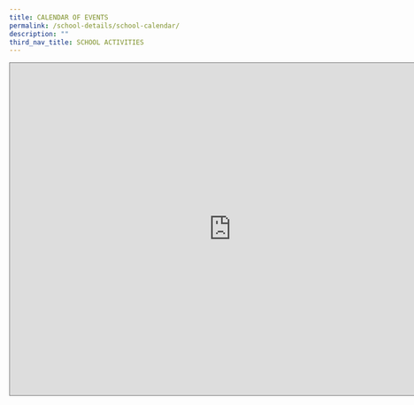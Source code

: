 ```yaml
---
title: CALENDAR OF EVENTS
permalink: /school-details/school-calendar/
description: ""
third_nav_title: SCHOOL ACTIVITIES
---
```




<iframe src="https://calendar.google.com/calendar/embed?height=600&wkst=1&bgcolor=%23ffffff&ctz=Asia%2FSingapore&showTabs=0&src=ZW4uc2luZ2Fwb3JlI2hvbGlkYXlAZ3JvdXAudi5jYWxlbmRhci5nb29nbGUuY29t&color=%230B8043" style="border:solid 1px #777" width="800" height="600" frameborder="0" scrolling="no"></iframe>
